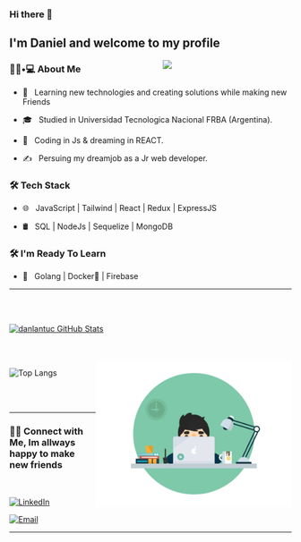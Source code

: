 ### Hi there 👋<h2> I'm Daniel and welcome to my profile</h2>

<img align='right' src="https://media.giphy.com/media/M9gbBd9nbDrOTu1Mqx/giphy.gif" width="230">

<h3> 👨🏻•💻 About Me </h3>



- 🤔 &nbsp; Learning new technologies and creating solutions while making new Friends

- 🎓 &nbsp; Studied in Universidad Tecnologica Nacional FRBA (Argentina).

- 🌱 &nbsp; Coding in Js & dreaming in REACT.

- ✍️ &nbsp; Persuing my dreamjob as a Jr web developer.



<h3>🛠 Tech Stack</h3>


- 🌐 &nbsp; JavaScript | Tailwind | React | Redux | ExpressJS 

- 🛢 &nbsp; SQL | NodeJs | Sequelize | MongoDB




<h3>🛠 I'm Ready To Learn</h3>

- 🔧 &nbsp; Golang | Docker🐳 | Firebase

<hr>



<br/><br/>

[![danlantuc GitHub Stats](https://github-readme-stats.vercel.app/api?username=danlantuc&show_icons=true)](https://github.com/danlantuc)

<br/>

<br/>

<img src="https://github.com/nirala69/nirala69/blob/master/70804f7e25b11f29db904f2fa7b4cd9d.gif" width="350" align='right'>

![Top Langs](https://github-readme-stats.vercel.app/api/top-langs/?username=danlantuc&show_icons=true)

<br><br>



<hr>



<h3> 🤝🏻 Connect with Me, Im allways happy to make new friends </h3>

<br>



<p align="center">

<a href="https://www.linkedin.com/in/daniel-lanciotti-3314aa48/"><img alt="LinkedIn" src="https://img.shields.io/badge/LinkedIn-Daniel Lanciotti-blue?style=flat-square&logo=linkedin"></a>

<a href="mailto:daniellanciotti@gmail.com"><img alt="Email" src="https://img.shields.io/badge/Email-daniellanciotti@gmail.com-blue?style=flat-square&logo=gmail"></a>

</p>










<hr>
